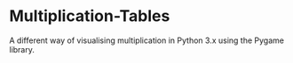 # Multiplication-Tables
A different way of visualising multiplication in Python 3.x using the Pygame library.

